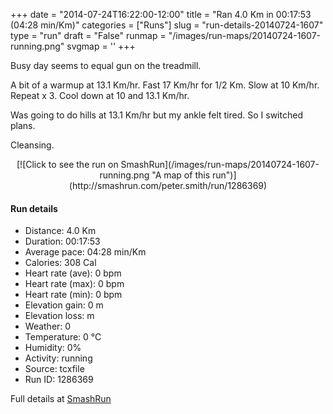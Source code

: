 +++
date = "2014-07-24T16:22:00-12:00"
title = "Ran 4.0 Km in 00:17:53 (04:28 min/Km)"
categories = ["Runs"]
slug = "run-details-20140724-1607"
type = "run"
draft = "False"
runmap = "/images/run-maps/20140724-1607-running.png"
svgmap = '<polyline points="">'
+++

Busy day seems to equal gun on the treadmill. 

A bit of a warmup at 13.1 Km/hr. Fast 17 Km/hr for 1/2 Km. Slow at 10 Km/hr. Repeat x 3. Cool down at 10 and 13.1 Km/hr. 

Was going to do hills at 13.1 Km/hr but my ankle felt tired. So I switched plans. 

Cleansing. 



<!--more-->

<center>
[![Click to see the run on SmashRun](/images/run-maps/20140724-1607-running.png "A map of this run")](http://smashrun.com/peter.smith/run/1286369)
</center>

#### Run details

* Distance: 4.0 Km
* Duration: 00:17:53
* Average pace: 04:28 min/Km
* Calories: 308 Cal
* Heart rate (ave): 0 bpm
* Heart rate (max): 0 bpm
* Heart rate (min): 0 bpm
* Elevation gain: 0 m
* Elevation loss:  m
* Weather: 0
* Temperature: 0 &deg;C
* Humidity: 0%
* Activity: running
* Source: tcxfile
* Run ID: 1286369

Full details at [SmashRun](http://smashrun.com/peter.smith/run/1286369)